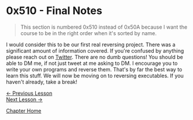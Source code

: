 # 0x510 - Final Notes

> This section is numbered 0x510 instead of 0x50A because I want the course to be in the right order when it's sorted by name.

I would consider this to be our first real reversing project. There was a significant amount of information covered. If you're confused by anything please reach out on [Twitter](https://twitter.com/0xZ0F). There are no dumb questions! You should be able to DM me, if not just tweet at me asking to DM. I encourage you to write your own programs and reverse them. That's by far the best way to learn this stuff. We will now be moving on to reversing executables. If you haven't already, take a break!

[<- Previous Lesson](0x509-ImplementingPlayer.md)  
[Next Lesson ->](../0x600-Windows/0x600-Windows.md)  

[Chapter Home](0x500-DLL.md)  
